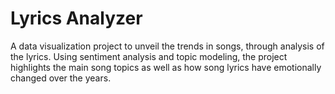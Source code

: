 # Lyrics Analyzer
A data visualization project to unveil the trends in songs, through analysis of the lyrics. Using sentiment analysis and topic modeling, the project highlights the main song topics as well as how song lyrics have emotionally changed over the years.
